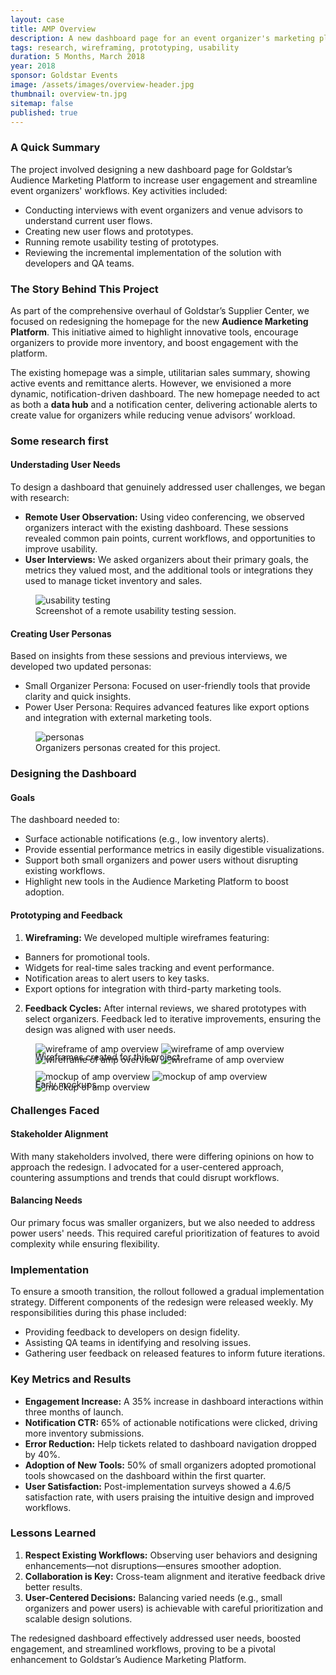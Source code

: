 ```yaml
---
layout: case
title: AMP Overview
description: A new dashboard page for an event organizer's marketing platform.
tags: research, wireframing, prototyping, usability
duration: 5 Months, March 2018
year: 2018
sponsor: Goldstar Events
image: /assets/images/overview-header.jpg
thumbnail: overview-tn.jpg
sitemap: false
published: true
---
```


### A Quick Summary
The project involved designing a new dashboard page for Goldstar’s Audience Marketing Platform to increase user engagement and streamline event organizers' workflows. Key activities included:

- Conducting interviews with event organizers and venue advisors to understand current user flows.
- Creating new user flows and prototypes.
- Running remote usability testing of prototypes.
- Reviewing the incremental implementation of the solution with developers and QA teams.

### The Story Behind This Project
As part of the comprehensive overhaul of Goldstar’s Supplier Center, we focused on redesigning the homepage for the new **Audience Marketing Platform**. This initiative aimed to highlight innovative tools, encourage organizers to provide more inventory, and boost engagement with the platform.

The existing homepage was a simple, utilitarian sales summary, showing active events and remittance alerts. However, we envisioned a more dynamic, notification-driven dashboard. The new homepage needed to act as both a **data hub** and a notification center, delivering actionable alerts to create value for organizers while reducing venue advisors’ workload.

### Some research first

#### Understading User Needs
To design a dashboard that genuinely addressed user challenges, we began with research:

- **Remote User Observation:** Using video conferencing, we observed organizers interact with the existing dashboard. These sessions revealed common pain points, current workflows, and opportunities to improve usability.
- **User Interviews:** We asked organizers about their primary goals, the metrics they valued most, and the additional tools or integrations they used to manage ticket inventory and sales.

<figure><img src="/assets/images/overview-test.jpg" alt="usability testing"><figcaption>Screenshot of a remote usability testing session.</figcaption></figure>

#### Creating User Personas

Based on insights from these sessions and previous interviews, we developed two updated personas:

- Small Organizer Persona: Focused on user-friendly tools that provide clarity and quick insights.
- Power User Persona: Requires advanced features like export options and integration with external marketing tools.

<figure><img src="/assets/images/overview-personas.jpg" alt="personas"><figcaption>Organizers personas created for this project.</figcaption></figure>

### Designing the Dashboard

#### Goals
The dashboard needed to:

- Surface actionable notifications (e.g., low inventory alerts).
- Provide essential performance metrics in easily digestible visualizations.
- Support both small organizers and power users without disrupting existing workflows.
- Highlight new tools in the Audience Marketing Platform to boost adoption.

#### Prototyping and Feedback
1. **Wireframing:** We developed multiple wireframes featuring:
- Banners for promotional tools.
- Widgets for real-time sales tracking and event performance.
- Notification areas to alert users to key tasks.
- Export options for integration with third-party marketing tools.
2. **Feedback Cycles:** After internal reviews, we shared prototypes with select organizers. Feedback led to iterative improvements, ensuring the design was aligned with user needs.
<figure>
  <div class="carousel" data-flickity='{ "imagesLoaded": true, "percentPosition": false }'>
    <img src="/assets/images/amp_overview_wire1.png" alt="wireframe of amp overview">
    <img src="/assets/images/amp_overview_wire2.png" alt="wireframe of amp overview">
    <img src="/assets/images/amp_overview_wire3.png" alt="wireframe of amp overview">
    <img src="/assets/images/amp_overview_wire4.png" alt="wireframe of amp overview">
  </div>
  <figcaption style="margin-top:-1.5em;">Wireframes created for this project.</figcaption>
</figure>


<figure>
  <div class="carousel" data-flickity='{ "imagesLoaded": true, "percentPosition": false }'>
    <img src="/assets/images/amp_overview_mock1.png" alt="mockup of amp overview">
    <img src="/assets/images/amp_overview_mock2.png" alt="mockup of amp overview">
    <img src="/assets/images/amp_overview_mock3.png" alt="mockup of amp overview">
  </div>
  <figcaption style="margin-top:-1.5em;">Early mockups.</figcaption>
</figure>

### Challenges Faced
#### Stakeholder Alignment
With many stakeholders involved, there were differing opinions on how to approach the redesign. I advocated for a user-centered approach, countering assumptions and trends that could disrupt workflows.

#### Balancing Needs
Our primary focus was smaller organizers, but we also needed to address power users' needs. This required careful prioritization of features to avoid complexity while ensuring flexibility.

### Implementation
To ensure a smooth transition, the rollout followed a gradual implementation strategy. Different components of the redesign were released weekly. My responsibilities during this phase included:

- Providing feedback to developers on design fidelity.
- Assisting QA teams in identifying and resolving issues.
- Gathering user feedback on released features to inform future iterations.

### Key Metrics and Results
- **Engagement Increase:** A 35% increase in dashboard interactions within three months of launch.
- **Notification CTR:** 65% of actionable notifications were clicked, driving more inventory submissions.
- **Error Reduction:** Help tickets related to dashboard navigation dropped by 40%.
- **Adoption of New Tools:** 50% of small organizers adopted promotional tools showcased on the dashboard within the first quarter.
- **User Satisfaction:** Post-implementation surveys showed a 4.6/5 satisfaction rate, with users praising the intuitive design and improved workflows.

### Lessons Learned
1. **Respect Existing Workflows:** Observing user behaviors and designing enhancements—not disruptions—ensures smoother adoption.
2. **Collaboration is Key:** Cross-team alignment and iterative feedback drive better results.
3. **User-Centered Decisions:** Balancing varied needs (e.g., small organizers and power users) is achievable with careful prioritization and scalable design solutions.

The redesigned dashboard effectively addressed user needs, boosted engagement, and streamlined workflows, proving to be a pivotal enhancement to Goldstar’s Audience Marketing Platform.

<script src="/assets/js/flickity.js"></script>
